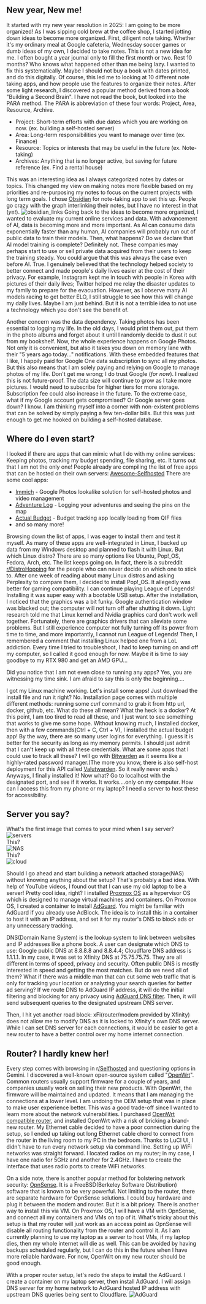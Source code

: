 ## New year, New me!
It started with my new year resolution in 2025: I am going to be more organized! As I was sipping cold brew at the coffee shop, I started jotting down ideas to become more organized. First, diligent note taking. Whether it's my ordinary meal at Google cafeteria, Wednesday soccer games or dumb ideas of my own, I decided to take notes. This is not a new idea for me. I often bought a year journal only to fill the first month or two. Rest 10 months? Who knows what happened other than me being lazy. I wanted to fix this systematically. Maybe I should not buy a book with dates printed, and do this digitally. Of course, this led me to looking at 10 different note taking apps, and how people use the features to organize their notes. After some light research, I discovered a popular method derived from a book "Building a Second Brain". I have not read the book, but looked into the PARA method. The PARA is abbreviation of these four words: Project, Area, Resource, Archive.
- Project: Short-term efforts with due dates which you are working on now. (ex. building a self-hosted server)
- Area: Long-term responsibilities you want to manage over time (ex. Finance)
- Resource: Topics or interests that may be useful in the future (ex. Note-taking)
- Archives: Anything that is no longer active, but saving for future reference (ex. Find a rental house)

This was an interesting idea as I always categorized notes by dates or topics. This changed my view on making notes more flexible based on my priorities and re-purposing my notes to focus on the current projects with long term goals. I chose [Obsidian](https://obsidian.md/) for note-taking app to set this up. People go crazy with the graph interlinking their notes, but I have no interest in that (*yet*). ![obsidian_links](attachments/obsidian_linkage.png)
Going back to the ideas to become more organized, I wanted to evaluate my current online services and data. With advancement of AI, data is becoming more and more important. As AI can consume data exponentially faster than any human, AI companies will probably run out of public data to train their models. Then, what happens? Do we declare that AI model training is complete? Definitely not. These companies may perhaps start to use or sell private data acquired from their users to keep the training steady. You could argue that this was always the case even before AI. True. I genuinely believed that the technology helped society to better connect and made people's daily lives easier at the cost of their privacy. For example, Instagram kept me in touch with people in Korea with pictures of their daily lives; Twitter helped me relay the disaster updates to my family to prepare for the evacuation. However, as I observe many AI models racing to get better ELO, I still struggle to see how this will change my daily lives. Maybe I am just behind. But it is not a terrible idea to not use a technology which you don't see the benefit of.

Another concern was the data dependency. Taking photos has been essential to logging my life. In the old days, I would print them out,  put them in the photo albums and forget about it until I randomly decide to dust it out from my bookshelf. Now, the whole experience happens on Google Photos. Not only it is convenient, but also it takes you down on memory lane with their "5 years ago today..." notifications. With these embedded features that I like, I happily paid for Google One data subscription to sync all my photos. But this also means that I am solely paying and relying on Google to manage photos of my life. Don't get me wrong; I do trust Google (*for now*). I realized this is not future-proof. The data size will continue to grow as I take more pictures. I would need to subscribe for higher tiers for more storage. Subscription fee could also increase in the future. To the extreme case, what if my Google account gets compromised? Or Google server goes down? I know. I am thinking myself into a corner with non-existent problems that can be solved by simply paying a few ten-dollar bills. But this was just enough to get me hooked on building a self-hosted database.

## Where do I even start?
I looked if there are apps that can mimic what I do with my online services: Keeping photos, tracking my budget spending, file sharing, etc. It turns out that I am not the only one! People already are compiling the list of free apps that can be hosted on their own servers: [Awesome-Selfhosted](https://github.com/awesome-selfhosted/awesome-selfhosted?tab=readme-ov-file) There are some cool apps:
- [Immich](https://immich.app/) - Google Photos lookalike solution for self-hosted photos and video management
- [Adventure Log](https://github.com/seanmorley15/AdventureLog) - Logging your adventures and seeing the pins on the map
- [Actual Budget](https://actualbudget.org/docs/) - Budget tracking app locally loading from QIF files
- and so many more!

Browsing down the list of apps, I was eager to install them and test it myself. As many of these apps are well-integrated in Linux, I backed up data from my Windows desktop and planned to flash it with Linux. But which Linux distro? There are so many options like Ubuntu, Pop!\_OS, Fedora, Arch, etc. The list keeps going on. In fact, there is a subreddit [r/DistroHopping](https://www.reddit.com/r/DistroHopping/) for the people who can never decide on which one to stick to. After one week of reading about many Linux distros and asking Perplexity to compare them, I decided to install Pop!\_OS. It allegedly was better for gaming compatibility. I can continue playing League of Legends! Installing it was super easy with a bootable USB setup. After the installation, I noticed that the graphics was a bit funky. Google authentication window was blacked out; the computer will not turn off after shutting it down. Light research told me that Linux kernel and Nvidia graphics card don't work well together. Fortunately, there are graphics drivers that can alleviate some problems. But I still experience computer not fully turning off its power from time to time, and more importantly, I cannot run League of Legends! Then, I remembered a comment that installing Linux helped one from a LoL addiction. Every time I tried to troubleshoot, I had to keep turning on and off my computer, so I called it good enough for now. Maybe it is time to say goodbye to my RTX 980 and get an AMD GPU...

Did you notice that I am not even close to running any apps? Yes, you are witnessing my time sink. I am afraid to say this is only the beginning....

I got my Linux machine working. Let's install some apps! Just download the install file and run it right? No. Installation page comes with multiple different methods: running some *curl* command to grab it from http url, docker, github, etc. What do these all mean? What the heck is a docker? At this point, I am too tired to read all these, and I just want to see something that works to give me some hope. Without knowing much, I installed docker, then with a few commands(Ctrl + C, Ctrl + V), I installed the actual budget app! By the way, there are so many user logins for everything. I guess it is better for the security as long as my memory permits. I should just admit that I can't keep up with all these credentials. What are some apps that I could use to track all these? I will go with [Bitwarden](https://bitwarden.com/) as it seems like a highly-rated password manager.(The more you know, there is also self-host deployment for this API called [Valutwarden](https://github.com/dani-garcia/vaultwarden). So it really never ends.) Anyways, I finally installed it! Now what? Go to localhost with the designated port, and see if it works. It works....only on my computer. How can I access this from my phone or my laptop? I need a server to host these for accessibility.

## Server you say?
What's the first image that comes to your mind when I say server? 
![servers](attachments/servers.jpeg)\
This?\
![NAS](attachments/nas_img.jpeg)\
This?\
![cloud](attachments/cloud.jpg)

Should I go ahead and start building a network attached storage(NAS) without knowing anything about the setup? That's probably a bad idea. With help of YouTube videos, I found out that I can use my old laptop to be a server! Pretty cool idea, right? I installed [Proxmox OS](https://www.proxmox.com/en/) as a hypervisor OS which is designed to manage virtual machines and containers. On Proxmox OS, I created a container to install [AdGuard](https://adguard.com/en/welcome.html). You might be familiar with AdGuard if you already use AdBlock. The idea is to install this in a container to host it with an IP address, and set it for my router's DNS to block ads or any unnecessary tracking. 

DNS(Domain Name System) is the lookup system to link between websites and IP addresses like a phone book. A user can designate which DNS to use: Google public DNS at 8.8.8.8 and 8.8.4.4; Cloudflare DNS address is 1.1.1.1. In my case, it was set to Xfinity DNS at 75.75.75.75. They are all different in terms of speed, privacy and security. Often public DNS is mostly interested in speed and getting the most matches. But do we need all of them? What if there was a middle man that can cut some web traffic that is only for tracking your location or analyzing your search queries for better ad serving? If we route DNS to AdGuard IP address, it will do the initial filtering and blocking for any privacy using [AdGuard DNS filter](https://adguardteam.github.io/HostlistsRegistry/assets/filter_1.txt). Then, it will send subsequent queries to the designated upstream DNS server. 

Then, I hit yet another road block: xFi(router/modem provided by Xfinity) does not allow me to modify DNS as it is locked to Xfinity's own DNS server. While I can set DNS server for each connections, it would be easier to get a new router to have a better control over my home internet connection.

## Router? I hardly knew her!
Every step comes with browsing in r[/Selfhosted](https://www.reddit.com/r/selfhosted/) and questioning options in Gemini. I discovered a well-known open-source system called "[OpenWrt](https://openwrt.org/)". Common routers usually support firmware for a couple of years, and companies usually work on selling their new products. With OpenWrt, the firmware will be maintained and updated. It means that I am managing the connections at a lower level. I am undoing the OEM setup that was in place to make user experience better. This was a good trade-off since I wanted to learn more about the network vulnerabilities. I purchased [OpenWrt compatible router](https://openwrt.org/supported_devices), and installed OpenWrt with a risk of bricking a brand-new router. My Ethernet cable decided to have a poor connection during the setup, so I ended up taking out long Ethernet cable chord to connect from the router in the living room to my PC in the bedroom. Thanks to LuCI UI, I didn't have to run every network setup via command line. Setting up WiFi networks was straight forward. I located radios on my router; in my case, I have one radio for 5GHz and another for 2.4GHz. I have to create the interface that uses radio ports to create WiFi networks.

On a side note, there is another popular method for bolstering network security: [OpnSense](https://opnsense.org/). It is a FreeBSD(Berkeley Software Distribution) software that is known to be very powerful. Not limiting to the router, there are separate hardware for OpnSense solutions. I could buy hardware and plug it between the modem and router. But it is a bit pricey. There is another way to install this via VM. On Proxmox OS, I will have a VM with OpnSense, and connect all my containers and VMs on top of it. What's tricky about this setup is that my router will just work as an access point as OpnSense will disable all routing functionality from the router and control it. As I am currently planning to use my laptop as a server to host VMs, if my laptop dies, then my whole internet will die as well. This can be avoided by having backups scheduled regularly, but I can do this in the future when I have more reliable hardware. For now, OpenWrt on my new router should be good enough.

With a proper router setup, let's redo the steps to install the AdGuard. I create a container on my laptop server, then install AdGuard. I will assign DNS server for my home network to AdGuard hosted IP address with upstream DNS queries being sent to Cloudflare. ![AdGuard](attachments/AdGuard%20Screenshot.png)

